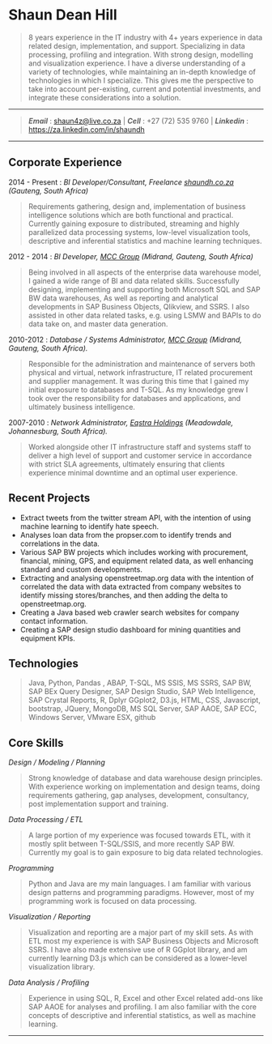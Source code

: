 
Shaun Dean Hill
=========================

 >8 years experience in the IT industry with 4+ years experience in data related design, implementation, and support. Specializing in data processing, profiling and integration. With strong design, modelling and visualization experience. I have a diverse understanding of a variety of technologies, while maintaining an in-depth knowledge of technologies in which I specialize. This gives me the perspective to take into account per-existing, current and potential investments, and integrate these considerations into a solution.

---

> ***Email*** : shaun4z@live.co.za |  ***Cell*** : +27 (72) 535 9760 |  ***Linkedin*** : <https://za.linkedin.com/in/shaundh>

---

Corporate Experience
--------------------

2014 - Present : *BI Developer/Consultant, Freelance [shaundh.co.za](http://shaunhill.github.io/) (Gauteng, South Africa)*

  >Requirements gathering, design and, implementation of business intelligence solutions which are both functional and practical. Currently gaining exposure to distributed, streaming and highly parallelized data processing systems, low-level visualization tools, descriptive and inferential statistics and machine learning techniques.

2012 - 2014 : *BI Developer, [MCC Group](https://www.mccgroup.co.za) (Midrand, Gauteng, South Africa)*

  >Being involved in all aspects of the enterprise data warehouse model, I gained a wide range of BI and data related skills. Successfully designing, implementing and supporting both Microsoft SQL and SAP BW data warehouses, As well as reporting and analytical developments in SAP Business Objects, Qlikview, and SSRS. I also assisted in other data related tasks, e.g. using LSMW and BAPIs to do data take on, and master data generation.


  2010-2012 : *Database / Systems Administrator, [MCC Group](https://www.mccgroup.co.za)  (Midrand, Gauteng, South Africa).*

  >Responsible for the administration and maintenance of servers both physical and virtual, network infrastructure, IT related procurement and supplier management. It was during this time that I gained my initial exposure to databases and T-SQL. As my knowledge grew I took over the responsibility for databases and applications, and ultimately business intelligence.

  2007-2010 : *Network Administrator, [Eqstra Holdings](https://www.eqstra.co.za) (Meadowdale, Johannesburg, South Africa).*

  >Worked alongside other IT infrastructure staff and systems staff to deliver a high level of support and customer service in accordance with strict SLA agreements, ultimately ensuring that clients experience minimal downtime and an optimal user experience.

Recent Projects
--------------------

>  
- Extract tweets from the twitter stream API, with the intention of using machine learning to identify hate speech.  
- Analyses loan data from the propser.com to identify trends and correlations in the data.
- Various SAP BW projects which includes working with procurement, financial, mining, GPS, and equipment related data, as well enhancing standard and custom developments.
- Extracting and analysing openstreetmap.org data with the intention of correlated the data with data extracted from company websites to identify missing stores/branches, and then adding the delta to openstreetmap.org.
- Creating a Java based web crawler search websites for company contact information.
- Creating a SAP design studio dashboard for mining quantities and equipment KPIs.

Technologies
--------------------

  >Java, Python, Pandas , ABAP, T-SQL, MS SSIS, MS SSRS, SAP BW, SAP BEx Query Designer, SAP Design Studio, SAP Web Intelligence, SAP Crystal Reports, R, Dplyr GGplot2, D3.js, HTML, CSS, Javascript, bootstrap, JQuery, MongoDB, MS SQL Server, SAP AAOE, SAP ECC, Windows Server, VMware ESX, github

Core Skills
--------------------

*Design / Modeling / Planning*

  >Strong knowledge of database and data warehouse design principles. With experience working on implementation and design teams, doing requirements gathering, gap analyses, development, consultancy, post implementation support and training.

*Data Processing / ETL*

  >A large portion of my experience was focused towards ETL, with it mostly split between T-SQL/SSIS, and more recently SAP BW. Currently my goal is to gain exposure to big data related technologies.

*Programming*

  >Python and Java are my main languages. I am familiar with various design patterns and programming paradigms. However, most of my programming work is focused on data processing.

*Visualization / Reporting*

  >Visualization and reporting are a major part of my skill sets. As with ETL most my experience is with SAP Business Objects and Microsoft SSRS. I have also made extensive use of R GGplot library, and am currently learning D3.js which can be considered as a lower-level visualization library.

*Data Analysis / Profiling*

  > Experience in using SQL, R, Excel and other Excel related add-ons like SAP AAOE for analyses and profiling. I am also familiar with the core concepts of descriptive and inferential statistics, as well as machine learning.

----
